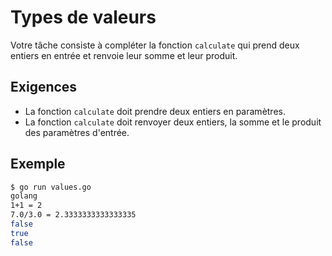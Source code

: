 # Types de valeurs

Votre tâche consiste à compléter la fonction `calculate` qui prend deux entiers en entrée et renvoie leur somme et leur produit.

## Exigences

- La fonction `calculate` doit prendre deux entiers en paramètres.
- La fonction `calculate` doit renvoyer deux entiers, la somme et le produit des paramètres d'entrée.

## Exemple

```sh
$ go run values.go
golang
1+1 = 2
7.0/3.0 = 2.3333333333333335
false
true
false
```
